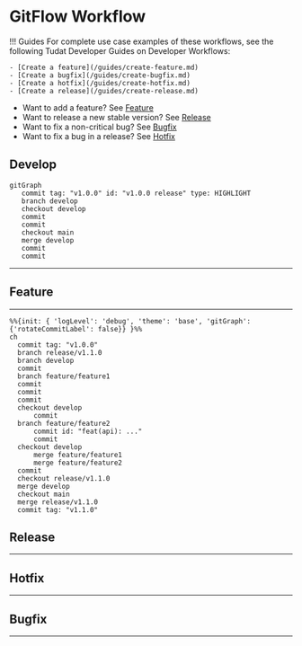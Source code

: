 # GitFlow Workflow

!!! Guides
    For complete use case examples of these workflows, see 
    the following Tudat Developer Guides on Developer Workflows:

    - [Create a feature](/guides/create-feature.md)
    - [Create a bugfix](/guides/create-bugfix.md)
    - [Create a hotfix](/guides/create-hotfix.md)
    - [Create a release](/guides/create-release.md)

- Want to add a feature? See [Feature](#feature)
- Want to release a new stable version? See [Release](#release)
- Want to fix a non-critical bug? See [Bugfix](#bugfix)
- Want to fix a bug in a release? See [Hotfix](#hotfix)

## Develop

``` mermaid
gitGraph
   commit tag: "v1.0.0" id: "v1.0.0 release" type: HIGHLIGHT
   branch develop
   checkout develop
   commit
   commit
   checkout main
   merge develop
   commit
   commit
```

---

## Feature
---

```mermaid
%%{init: { 'logLevel': 'debug', 'theme': 'base', 'gitGraph': {'rotateCommitLabel': false}} }%%
ch
  commit tag: "v1.0.0"
  branch release/v1.1.0
  branch develop
  commit
  branch feature/feature1
  commit
  commit
  commit
  checkout develop
      commit
  branch feature/feature2
      commit id: "feat(api): ..."
      commit
  checkout develop
      merge feature/feature1
      merge feature/feature2
  commit
  checkout release/v1.1.0
  merge develop
  checkout main
  merge release/v1.1.0
  commit tag: "v1.1.0"

```


## Release

---

## Hotfix

---

## Bugfix

---


